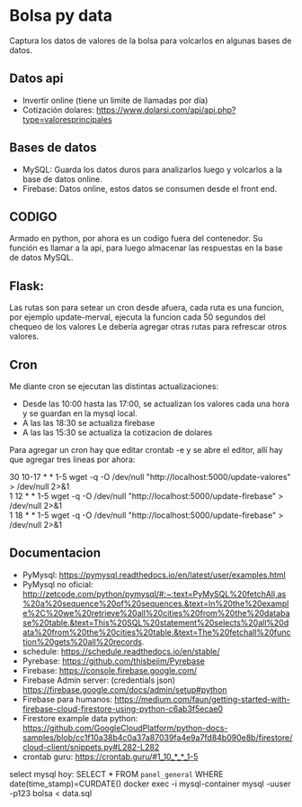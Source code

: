 # Bolsa py data

Captura los datos de valores de la bolsa para volcarlos en algunas bases de datos.

## Datos api
* Invertir online (tiene un limite de llamadas por día)
* Cotización dolares: https://www.dolarsi.com/api/api.php?type=valoresprincipales

## Bases de datos

* MySQL: Guarda los datos duros para analizarlos luego y volcarlos a la base de datos online.
* Firebase: Datos online, estos datos se consumen desde el front end.

## CODIGO

Armado en python, por ahora es un codigo fuera del contenedor. Su función es llamar a la api, para luego almacenar las respuestas en la base de datos MySQL.

## Flask:
Las rutas son para setear un cron desde afuera, cada ruta es una funcion, por ejemplo update-merval, ejecuta la funcion cada 50 segundos del chequeo de los valores
Le debería agregar otras rutas para refrescar otros valores.

## Cron
Me diante cron se ejecutan las distintas actualizaciones:  
* Desde las 10:00 hasta las 17:00, se actualizan los valores cada una hora y se guardan en la mysql local.
* A las las 18:30 se actualiza firebase
* A las las 15:30 se actualiza la cotizacion de dolares

Para agregar un cron hay que editar crontab -e y se abre el editor, allí hay que agregar tres lineas por ahora:

30 10-17 * * 1-5 wget -q -O /dev/null "http://localhost:5000/update-valores" > /dev/null 2>&1  
1 12 * * 1-5 wget -q -O /dev/null "http://localhost:5000/update-firebase" > /dev/null 2>&1  
1 18 * * 1-5 wget -q -O /dev/null "http://localhost:5000/update-firebase" > /dev/null 2>&1  





## Documentacion

* PyMysql: https://pymysql.readthedocs.io/en/latest/user/examples.html
* PyMysql no oficial: http://zetcode.com/python/pymysql/#:~:text=PyMySQL%20fetchAll,as%20a%20sequence%20of%20sequences.&text=In%20the%20example%2C%20we%20retrieve%20all%20cities%20from%20the%20database%20table.&text=This%20SQL%20statement%20selects%20all%20data%20from%20the%20cities%20table.&text=The%20fetchall%20function%20gets%20all%20records.
* schedule: https://schedule.readthedocs.io/en/stable/
* Pyrebase: https://github.com/thisbejim/Pyrebase
* Firebase: https://console.firebase.google.com/
* Firebase Admin server: (credentials json) https://firebase.google.com/docs/admin/setup#python
* Firebase para humanos: https://medium.com/faun/getting-started-with-firebase-cloud-firestore-using-python-c6ab3f5ecae0
* Firestore example data python: https://github.com/GoogleCloudPlatform/python-docs-samples/blob/cc1f10a38b4c0a37a87039fa4e9a7fd84b090e8b/firestore/cloud-client/snippets.py#L282-L282
* crontab guru: https://crontab.guru/#1_10_*_*_1-5

select mysql hoy: SELECT * FROM `panel_general` WHERE date(time_stamp)=CURDATE()
docker exec -i mysql-container mysql -uuser -p123 bolsa < data.sql
